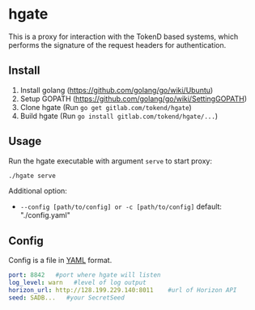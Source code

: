# hgate

This is a proxy for interaction with the TokenD based systems, which performs the signature of the request headers for authentication.

## Install

1. Install golang (https://github.com/golang/go/wiki/Ubuntu)
1. Setup GOPATH (https://github.com/golang/go/wiki/SettingGOPATH)
1. Clone hgate (Run `go get gitlab.com/tokend/hgate`)
1. Build hgate (Run `go install gitlab.com/tokend/hgate/...`)

## Usage

Run the hgate executable with argument `serve` to start proxy:

```bash
./hgate serve
```

Additional option:

- `--config [path/to/config] or -c [path/to/config]` default: "./config.yaml"

## Config
Config is a file in [YAML](https://en.wikipedia.org/wiki/YAML) format.

```yaml
port: 8842   #port where hgate will listen
log_level: warn   #level of log output
horizon_url: http://128.199.229.140:8011    #url of Horizon API
seed: SADB...   #your SecretSeed
```